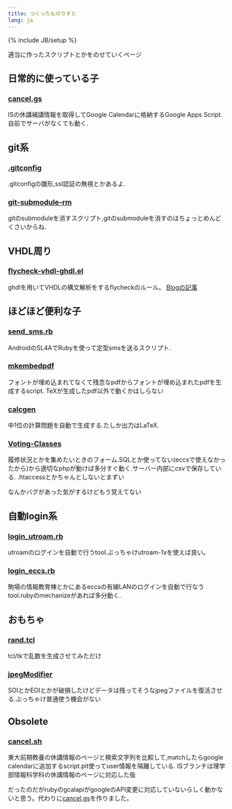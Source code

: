 ```yaml
---
title: つくったものりすと
lang: ja
---
```

{% include JB/setup %}

適当に作ったスクリプトとかをのせていくページ

日常的に使っている子
--------------------

### [cancel.gs](https://gist.github.com/MasWag/4eadd5aa7c414dd415ad)
ISの休講補講情報を取得してGoogle Calendarに格納するGoogle Apps Script.自前でサーバがなくても動く.

git系
----------------------------------------

### [.gitconfig](https://gist.github.com/MasWag/4451236)
.gitconfigの雛形,ssl認証の無視とかあるよ.

### [git-submodule-rm](https://gist.github.com/MasWag/4255594)
gitのsubmoduleを消すスクリプト,gitのsubmoduleを消すのはちょっとめんどくさいからね.

VHDL周り
--------

### [flycheck-vhdl-ghdl.el](https://gist.github.com/MasWag/4b74f9ac8f1014a73246)
ghdlを用いてVHDLの構文解析をするflycheckのルール。 [Blogの記事](http://tech-hack-maswag.blogspot.jp/2015/05/flycheckvhdl.html)

ほどほど便利な子
----------------------------------------

### [send_sms.rb](https://gist.github.com/MasWag/4664969)
AndroidのSL4AでRubyを使って定型smsを送るスクリプト.

### [mkembedpdf](https://gist.github.com/MasWag/5063181)
フォントが埋め込まれてなくて残念なpdfからフォントが埋め込まれたpdfを生成するscript.
TeXが生成したpdf以外で動くかはしらない

### [calcgen](https://github.com/MasWag/calcgen)
中1位の計算問題を自動で生成する.たしか出力はLaTeX.

### [Voting-Classes](https://github.com/MasWag/Voting-Classes)
履修状況とかを集めたいときのフォーム.SQLとか使ってない(eccsで使えなかったから)から適切なphpが動けば多分すぐ動く.サーバー内部にcsvで保存している. .htaccessとかちゃんとしないとまずい

なんかバグがあった気がするけどもう覚えてない

自動login系
----------------------------------------

### [login_utroam.rb](https://gist.github.com/MasWag/7699888)
utroamのログインを自動で行うtool.ぶっちゃけutroam-1xを使えば良い。

### [login_eccs.rb](https://gist.github.com/MasWag/4315659)
駒場の情報教育棟とかにあるeccsの有線LANのログインを自動で行なうtool.rubyのmechanizeがあれば多分動く.

おもちゃ
----------------------------------------

### [rand.tcl](https://gist.github.com/MasWag/5434425)
tcl/tkで乱数を生成させてみただけ

### [jpegModifier](https://github.com/MasWag/jpegModifier)
SOIとかEOIとかが破損したけどデータは残ってそうなjpegファイルを復活させる.ぶっちゃけ普通使う機会がない

Obsolete
--------

### [cancel.sh](https://github.com/MasWag/cancel.sh)
東大前期教養の休講情報のページと検索文字列を比較して,matchしたらgoogle calendarに追加するscript.pit使ってuser情報を隔離している.
ISブランチは理学部情報科学科の休講情報のページに対応した版

だったのだがrubyのgcalapiがgoogleのAPI変更に対応していないらしく動かないと思う。代わりに[cancel.gs](https://gist.github.com/MasWag/4eadd5aa7c414dd415ad)を作りました。
